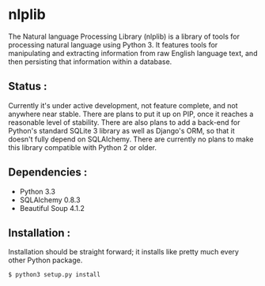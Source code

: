 nlplib
======

The Natural language Processing Library (nlplib) is a library of tools for
processing natural language using Python 3. It features tools for manipulating
and extracting information from raw English language text, and then persisting
that information within a database.

## Status :
Currently it's under active development, not feature complete, and not
anywhere near stable. There are plans to put it up on PIP, once it reaches
a reasonable level of stability. There are also plans to add a back-end for
Python's standard SQLite 3 library as well as Django's ORM, so that it
doesn't fully depend on SQLAlchemy. There are currently no plans to make
this library compatible with Python 2 or older.

## Dependencies :
* Python 3.3
* SQLAlchemy 0.8.3
* Beautiful Soup 4.1.2

## Installation :
Installation should be straight forward; it installs like pretty much every
other Python package.

```
$ python3 setup.py install
```
